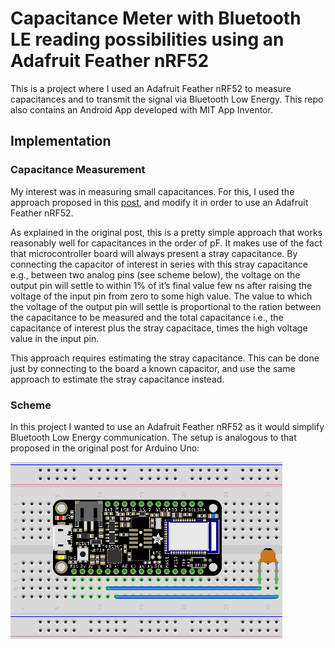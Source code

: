 # Capacitance Meter with Bluetooth LE reading possibilities using an Adafruit Feather nRF52

This is a project where I used an Adafruit Feather nRF52 to measure capacitances and to transmit the signal via Bluetooth Low Energy.
This repo also contains an Android App developed with MIT App Inventor.

## Implementation


### Capacitance Measurement

My interest was in measuring small capacitances.
For this, I used the approach proposed in this [post](https://wordpress.codewrite.co.uk/pic/2014/01/21/cap-meter-with-arduino-uno/), 
and modify it in order to use an Adafruit Feather nRF52.

As explained in the original post, this is a pretty simple approach that works reasonably well for capacitances in the order of pF.
It makes use of the fact that microcontroller board will always present a stray capacitance.
By connecting the capacitor of interest in series with this stray capacitance e.g., between two analog pins (see scheme below), 
the voltage on the output pin will settle to within 1% of it’s final value few ns after raising the voltage of the input pin from zero to some high value. 
The value to which the voltage of the output pin will settle is proportional to the ration between the capacitance to be measured and the total capacitance i.e., the capacitance of interest plus the stray capacitace, times the high voltage value in the input pin.

This approach requires estimating the stray capacitance. This can be done just by connecting to the board a known capacitor, and use the same approach to estimate the stray capacitance instead.

### Scheme

In this project I wanted to use an Adafruit Feather nRF52 as it would simplify Bluetooth Low Energy communication.
The setup is analogous to that proposed in the original post for Arduino Uno:

![scheme](AdafruitFeathernRF52CapacitanceMeter_bb.png)
